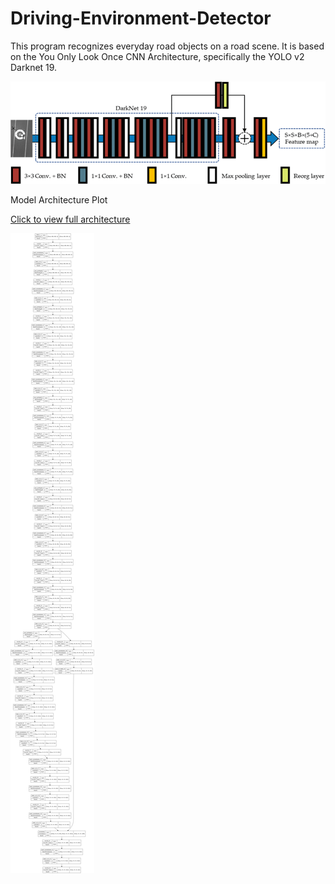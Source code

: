# Driving-Environment-Detector

This program recognizes everyday road objects on a road scene. It is based on the You Only Look Once CNN Architecture, specifically the YOLO v2 Darknet 19. 

![Yolo v2 Darknet 19](images/yolo_v2_darknet19.png "Yolo v2 Darknet 19")

Model Architecture Plot

[Click to view full architecture](images/yolo_model_architecture.png)

![Yolo Driving Environment Model Architecture](images/yolo_model_architecture.png "Yolo Driving Environment Model Architecture")

